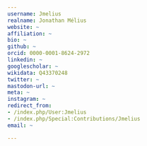 ```yaml
---
username: Jmelius
realname: Jonathan Mélius
website: ~
affiliation: ~
bio: ~
github: ~
orcid: 0000-0001-8624-2972
linkedin: ~
googlescholar: ~
wikidata: Q43370248
twitter: ~
mastodon-url: ~
meta: ~
instagram: ~
redirect_from:
- /index.php/User:Jmelius
- /index.php/Special:Contributions/Jmelius
email: ~

---
```

